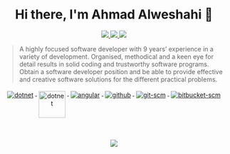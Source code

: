 <h1 align="center">Hi there, I'm Ahmad Alweshahi 👋</h1>

<p align="center"> 
 <a href="https://x.com/AhmadAlweshahi" alt="Ahmad Alweshahi's twitter">
   <img src="https://img.shields.io/badge/-@AhmadAlweshahi-%231DA1F2?style=flat-square&logo=twitter&logoColor=ffffff" />
 </a>
 <a href="https://github.com/Weshahi" alt="Ahmad Alweshahi's github">
   <img src="https://img.shields.io/badge/-@Weshahi-%23181717?style=flat-square&logo=github" />
 </a>
 <a href="https://www.linkedin.com/in/weshahi" alt="Ahmad Alweshahi's linkedin">
   <img src="https://img.shields.io/badge/-AhmadAlweshahi-blue?style=flat-square&logo=Linkedin&logoColor=white&link=https://www.linkedin.com/in/ahmad-alweshahi" />
 </a>
</p>


> A highly focused software developer with 9 years’ experience in a variety of development. Organised, methodical and a keen eye for detail results in solid coding and trustworthy software programs. Obtain a software developer position and be able to provide effective and creative software solutions for the different practical problems.
> 
<p align="center">
  <a href="https://dotnet.microsoft.com/">
    <img src="https://www.vectorlogo.zone/logos/dotnet/dotnet-ar21.svg" alt="dotnet" style="vertical-align:top; margin:4px;">
  </a>
  <a href="https://dotnet.microsoft.com/">
    <img src="https://upload.wikimedia.org/wikipedia/commons/e/ee/.NET_Core_Logo.svg" height="60px" alt="dotnet" style="vertical-align:top; margin:4px;">
  </a>
  <a href="https://angular.io">
    <img src="https://www.vectorlogo.zone/logos/angular/angular-ar21.svg" alt="angular" style="vertical-align:top; margin:4px;">
  </a>  
  <a href="https://www.github.com">
    <img src="https://www.vectorlogo.zone/logos/github/github-ar21.svg" alt="github" style="vertical-align:top; margin:4px">
  </a>
  <a href="https://www.git.com">
    <img src="https://www.vectorlogo.zone/logos/git-scm/git-scm-ar21.svg" alt="git-scm" style="vertical-align:top; margin:4px">
  </a>
 <a href="https://www.atlassian.com">
    <img src="https://www.vectorlogo.zone/logos/git-scm/git-scm-ar21.svg" alt="bitbucket-scm" style="vertical-align:top; margin:4px">
  </a>
</p>
<br/>

<p align="center">
  <a href="#" alt="Ahmad Alweshahi's github stats"><img src="https://github-readme-stats.vercel.app/api?username=weshahi" /></a>
</p>

